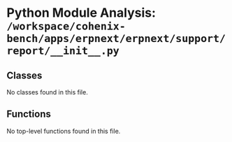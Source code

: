 # Python Module Analysis: `/workspace/cohenix-bench/apps/erpnext/erpnext/support/report/__init__.py`

## Classes

No classes found in this file.


## Functions

No top-level functions found in this file.
